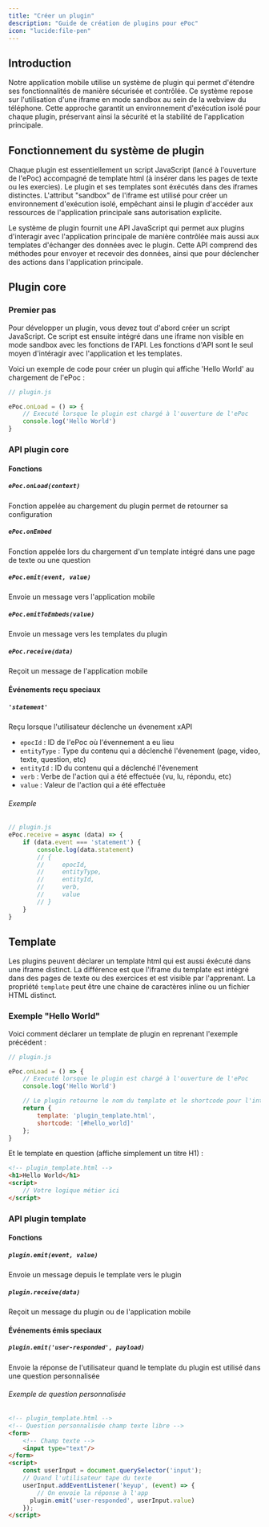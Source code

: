 ```yaml
---
title: "Créer un plugin"
description: "Guide de création de plugins pour ePoc"
icon: "lucide:file-pen"
---
```


## Introduction

Notre application mobile utilise un système de plugin qui permet d'étendre ses fonctionnalités de manière
sécurisée et contrôlée. Ce système repose sur l'utilisation d'une iframe en mode sandbox au sein de la webview du
téléphone. Cette approche garantit un environnement d'exécution isolé pour chaque plugin, préservant ainsi la sécurité
et la stabilité de l'application principale.

## Fonctionnement du système de plugin

Chaque plugin est essentiellement un script JavaScript (lancé à l'ouverture de l'ePoc) accompagné de template html
(à insérer dans les pages de texte ou les exercies). Le plugin et ses templates sont éxécutés dans des iframes distinctes.
L'attribut "sandbox" de l'iframe est utilisé pour créer un environnement d'exécution isolé, empêchant ainsi le plugin d'accéder
aux ressources de l'application principale sans autorisation explicite.

Le système de plugin fournit une API JavaScript qui permet aux plugins d'interagir avec l'application principale de
manière contrôlée mais aussi aux templates d'échanger des données avec le plugin. Cette API comprend des méthodes pour
envoyer et recevoir des données, ainsi que pour déclencher des actions dans l'application principale.

## Plugin core
### Premier pas

Pour développer un plugin, vous devez tout d'abord créer un script JavaScript. Ce script est ensuite intégré dans une
iframe non visible en mode sandbox avec les fonctions de l'API. Les fonctions d'API sont le seul moyen d'intéragir avec
l'application et les templates.

Voici un exemple de code pour créer un plugin qui affiche 'Hello World' au chargement de l'ePoc :

```js
// plugin.js

ePoc.onLoad = () => {
    // Executé lorsque le plugin est chargé à l'ouverture de l'ePoc
    console.log('Hello World')
}
```


### API plugin core

#### Fonctions

##### `ePoc.onLoad(context)`

Fonction appelée au chargement du plugin permet de retourner sa configuration

##### `ePoc.onEmbed`

Fonction appelée lors du chargement d'un template intégré dans une page de texte ou une question

##### `ePoc.emit(event, value)`

Envoie un message vers l'application mobile

##### `ePoc.emitToEmbeds(value)`

Envoie un message vers les templates du plugin


##### `ePoc.receive(data)`

Reçoit un message de l'application mobile

#### Événements reçu speciaux
##### `'statement'`
Reçu lorsque l'utilisateur déclenche un évenement xAPI

- `epocId` : ID de l'ePoc où l'évennement a eu lieu
- `entityType` : Type du contenu qui a déclenché l'évenement (page, video, texte, question, etc)
- `entityId` : ID du contenu qui a déclenché l'évenement
- `verb` : Verbe de l'action qui a été effectuée (vu, lu, répondu, etc)
- `value` : Valeur de l'action qui a été effectuée

###### Exemple

```js
// plugin.js
ePoc.receive = async (data) => {
    if (data.event === 'statement') {
        console.log(data.statement)
        // {
        //     epocId,
        //     entityType,
        //     entityId,
        //     verb,
        //     value
        // }
    }
}
```

## Template

Les plugins peuvent déclarer un template html qui est aussi éxécuté dans une iframe distinct. La
différence est que l'iframe du template est intégré dans des pages de texte ou des exercices et est visible par
l'apprenant. La propriété `template` peut être une chaine de caractères inline ou un fichier HTML distinct.

### Exemple "Hello World"
Voici comment déclarer un template de plugin en reprenant l'exemple précédent :

```js
// plugin.js

ePoc.onLoad = () => {
    // Executé lorsque le plugin est chargé à l'ouverture de l'ePoc
    console.log('Hello World')

    // Le plugin retourne le nom du template et le shortcode pour l'intégrer dans les pages de texte
    return {
        template: 'plugin_template.html',
        shortcode: '[#hello_world]'
    };
}
```

Et le template en question (affiche simplement un titre H1) :

```html
<!-- plugin_template.html -->
<h1>Hello World</h1>
<script>
    // Votre logique métier ici
</script>
```


### API plugin template

#### Fonctions
##### `plugin.emit(event, value)`

Envoie un message depuis le template vers le plugin


##### `plugin.receive(data)`

Reçoit un message du plugin ou de l'application mobile

#### Événements émis speciaux

##### `plugin.emit('user-responded', payload)`

Envoie la réponse de l'utilisateur quand le template du plugin est utilisé dans une question personnalisée

###### Exemple de question personnalisée

```html
<!-- plugin_template.html -->
<!-- Question personnalisée champ texte libre -->
<form>
    <!-- Champ texte -->
    <input type="text"/>
</form>
<script>
    const userInput = document.querySelector('input');
    // Quand l'utilisateur tape du texte
    userInput.addEventListener('keyup', (event) => {
        // On envoie la réponse à l'app
      plugin.emit('user-responded', userInput.value)
    });
</script>
```
